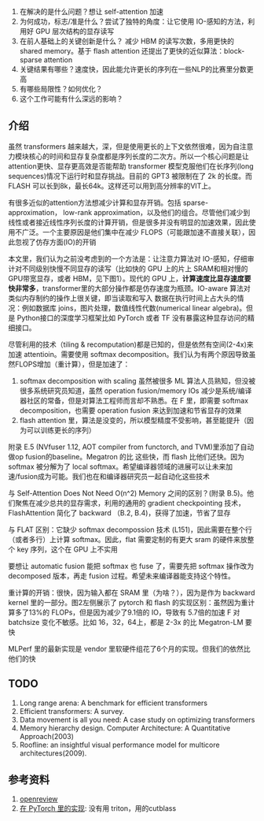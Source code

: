 1. 在解决的是什么问题？想让 self-attention 加速
2. 为何成功，标志/准是什么？尝试了独特的角度：让它使用 IO-感知的方法，利用好 GPU 层次结构的显存读写
3. 在前人基础上的关键创新是什么？ 减少 HBM 的读写次数，多用更快的 shared memory。基于 flash attention 还提出了更快的近似算法：block-sparse attention
4. 关键结果有哪些？速度快，因此能允许更长的序列在一些NLP的比赛里分数更高
5. 有哪些局限性？如何优化？
6. 这个工作可能有什么深远的影响？

## 介绍
虽然 transformers 越来越大，深，但是使用更长的上下文依然很难，因为自注意力模块核心的时间和显存复杂度都是序列长度的二次方。所以一个核心问题是让attention更快、显存更高效是否能帮助 transformer 模型克服他们在长序列(long sequences)情况下运行时和显存挑战。目前的 GPT3 被限制在了 2k 的长度。而 FLASH 可以长到8k，最长64k。这样还可以用到高分辨率的VIT上。

有很多近似的attention方法想减少计算和显存开销。包括 sparse-approximation， low-rank approximation，以及他们的组合。尽管他们减少到线性或者接近线性序列长度的计算开销，但是很多并没有明显的加速效果，因此使用不广泛。一个主要原因是他们集中在减少 FLOPS（可能跟加速不直接关联），因此忽视了仿存方面(IO)的开销

本文里，我们认为之前没考虑到的一个方法是：让注意力算法对 IO-感知，仔细审计对不同级别快慢不同显存的读写（比如快的 GPU 上的片上  SRAM和相对慢的 GPU带宽显存，或者 HBM，见下图1）。现代的 GPU 上，**计算速度比显存速度要快非常多**，transformer里的大部分操作都是仿存速度为瓶颈。IO-aware 算法对类似内存制约的操作上很关键，即当读取和写入
数据在执行时间上占大头的情况：例如数据库 joins，图片处理，数值线性代数(numerical linear algebra)。但是 Python接口的深度学习框架比如 PyTorch 或者 TF 没有暴露这种显存访问的精细接口。


尽管利用的技术（tiling & recomputation)都是已知的，但是依然有空间(2-4x)来加速 attentioin。需要使用 softmax decomposition。我们认为有两个原因导致虽然FLOPS增加（重计算），但是加速了：

1. softmax decomposition with scaling 虽然被很多 ML 算法人员熟知，但没被很多系统研究员知道，虽然 operation fusion/memory IOs 减少是系统/编译器社区的常备，但是对算法工程师而言却不熟悉。在 F 里，即需要 softmax decomposition，也需要 operation fusion 来达到加速和节省显存的效果
2. flash attention 里，算法是没变的，所以模型精度不受影响，甚至能提升（因为可以训练更长的序列）

附录 E.5 (NVfuser 1.12, AOT compiler from functorch, and TVM)里添加了自动做op fusion的baseline。Megatron 的比 这些快，而 flash 比他们还快。因为 softmax 被分解为了 local softmax。希望编译器领域的进展可以让未来加速/fusion成为可能。我们也在和编译器研究员一起自动化这些技术

与 Self-Attention Does Not Need O(n^2) Memory 之间的区别？(附录 B.5)。他们聚焦在减少总共的显存需求，利用的通用的 gradient checkpointing 技术，FlashAttention 简化了 backward （B.2, B.4)，获得了加速，节省了显存

与 FLAT 区别：它缺少 softmax decompossion 技术 (L151)，因此需要在整个行（或者多行）上计算 softmax。因此，flat 需要定制的有更大 sram 的硬件来放整个 key 序列，这个在 GPU 上不实用

要想让 automatic fusion 能把 softmax 也 fuse 了，需要先把 softmax 操作改为 decomposed 版本，再走 fusion 过程。希望未来编译器能支持这个特性。

重计算的开销：很快，因为输入都在 SRAM 里（为啥？），因为是作为 backward kernel 里的一部分。图2左侧展示了 pytorch 和 flash 的实现区别：虽然因为重计算多了13%的 FLOPs，但是因为减少了9.1倍的 IO，导致有 5.7倍的加速
F 对 batchsize 变化不敏感。比如 16，32，64上，都是 2-3x 的比 Megatron-LM 要快

MLPerf 里的最新实现是 vendor 里软硬件组花了6个月的实现。但我们的依然比他们的快

## TODO
1. Long range arena: A benchmark for efficient transformers
2. Efficient transformers: A survey.
3. Data movement is all you need: A case study on optimizing transformers
4. Memory hierarchy design. Computer Architecture: A Quantitative Approach(2003)
5. Roofline: an insightful visual performance model for multicore architectures(2009).
## 参考资料
1. [openreview](https://openreview.net/forum?id=H4DqfPSibmx)
2. [在 PyTorch 里的实现](https://github.com/pytorch/pytorch/pull/84771): 没有用 triton，用的cutblass
